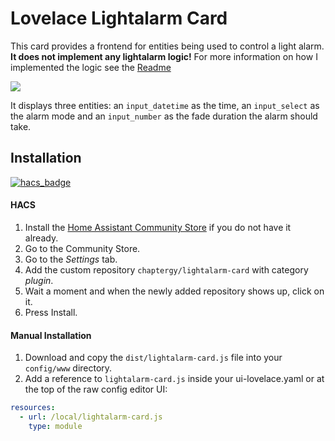 # Lovelace Lightalarm Card

This card provides a frontend for entities being used to control a light alarm.  
**It does not implement any lightalarm logic!** For more information on how I implemented the logic see the [Readme](https://github.com/chaptergy/lightalarm-card#lightalarm-logic)

![](https://raw.githubusercontent.com/chaptergy/lightalarm-card/master/img/screenshot1.png)

It displays three entities: an `input_datetime` as the time, an `input_select` as the alarm mode and an `input_number` as the fade duration the alarm should take.

## Installation

[![hacs_badge](https://img.shields.io/badge/HACS-Custom-orange.svg?style=for-the-badge)](https://github.com/custom-components/hacs)

#### HACS

1. Install the [Home Assistant Community Store](https://github.com/custom-components/hacs) if you do not have it already.
2. Go to the Community Store.
3. Go to the _Settings_ tab.
4. Add the custom repository `chaptergy/lightalarm-card` with category _plugin_.
5. Wait a moment and when the newly added repository shows up, click on it.
6. Press Install.

#### Manual Installation

1. Download and copy the `dist/lightalarm-card.js` file into your `config/www` directory.
2. Add a reference to `lightalarm-card.js` inside your ui-lovelace.yaml or at the top of the raw config editor UI:

```yaml
resources:
  - url: /local/lightalarm-card.js
    type: module
```
